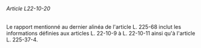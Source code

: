 ###### Article L22-10-20

Le rapport mentionné au dernier alinéa de l'article L. 225-68 inclut les informations définies aux articles L. 22-10-9 à L. 22-10-11 ainsi qu'à l'article L. 225-37-4.

